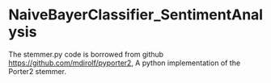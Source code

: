 # NaiveBayerClassifier_SentimentAnalysis
The stemmer.py code is borrowed from github https://github.com/mdirolf/pyporter2, A python implementation of the Porter2 stemmer.
